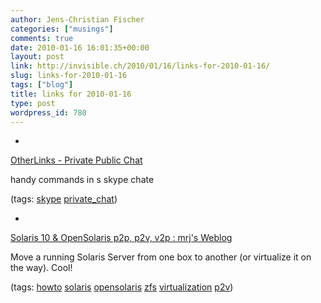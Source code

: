```yaml
---
author: Jens-Christian Fischer
categories: ["musings"]
comments: true
date: 2010-01-16 16:01:35+00:00
layout: post
link: http://invisible.ch/2010/01/16/links-for-2010-01-16/
slug: links-for-2010-01-16
tags: ["blog"]
title: links for 2010-01-16
type: post
wordpress_id: 780
---
```


  * 
                

[OtherLinks - Private Public Chat](http://skype.otherlinks.co.uk/page.asp?id=private_public_chat)


                

handy commands in s skype chate


                

(tags: [skype](http://delicious.com/jaycee/skype) [private_chat](http://delicious.com/jaycee/private_chat))


            
  * 
                

[Solaris 10 & OpenSolaris p2p, p2v, v2p : mrj's Weblog](http://blogs.sun.com/mrj/entry/solaris_10_opensolaris_p2p_p2v)


                

Move a running Solaris Server from one box to another (or virtualize it on the way). Cool!


                

(tags: [howto](http://delicious.com/jaycee/howto) [solaris](http://delicious.com/jaycee/solaris) [opensolaris](http://delicious.com/jaycee/opensolaris) [zfs](http://delicious.com/jaycee/zfs) [virtualization](http://delicious.com/jaycee/virtualization) [p2v](http://delicious.com/jaycee/p2v))


            
